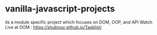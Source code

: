 # vanilla-javascript-projects
its a module specific project which focuses on DOM, OOP, and API
Watch Live at
DOM : https://shubiour.github.io/Tasklist/
